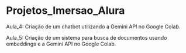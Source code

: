 # Projetos_Imersao_Alura
<p> Aula_4: Criação de um chatbot utilizando a Gemini API no Google Colab. <p>
<p> Aula_5: Criação de um sistema para busca de documentos usando embeddings
e a Gemini API no Google Colab. <p>
